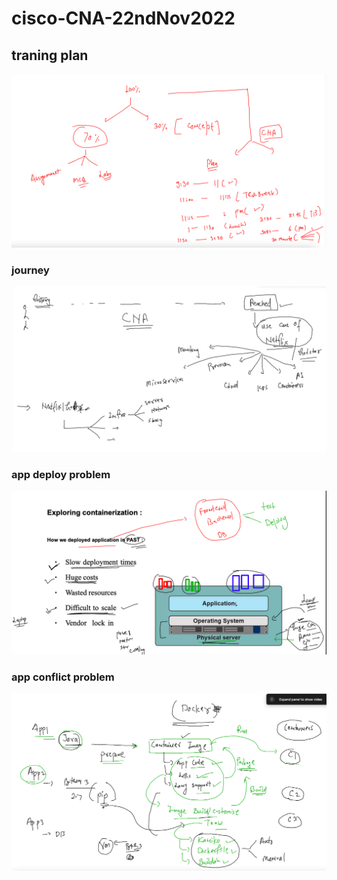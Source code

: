 # cisco-CNA-22ndNov2022

## traning plan 

<img src="plan.png">

### journey 

<img src="j.png">

### app deploy problem 

<img src="prob.png">

### app conflict problem 

<img src="appc.png">



